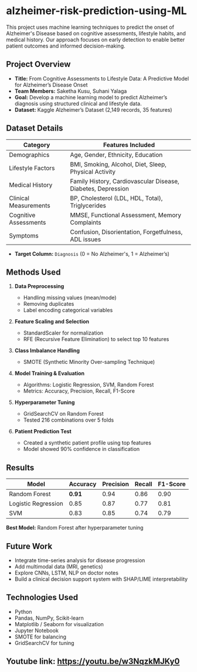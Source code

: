 # alzheimer-risk-prediction-using-ML
This project uses machine learning techniques to predict the onset of Alzheimer's Disease based on cognitive assessments, lifestyle habits, and medical history. Our approach focuses on early detection to enable better patient outcomes and informed decision-making.

##  Project Overview

- **Title:** From Cognitive Assessments to Lifestyle Data: A Predictive Model for Alzheimer’s Disease Onset
- **Team Members:** Saketha Kusu, Suhani Yalaga
- **Goal:** Develop a machine learning model to predict Alzheimer’s diagnosis using structured clinical and lifestyle data.
- **Dataset:** Kaggle Alzheimer’s Dataset (2,149 records, 35 features)

##  Dataset Details

| Category            | Features Included |
|---------------------|------------------|
| Demographics        | Age, Gender, Ethnicity, Education |
| Lifestyle Factors   | BMI, Smoking, Alcohol, Diet, Sleep, Physical Activity |
| Medical History     | Family History, Cardiovascular Disease, Diabetes, Depression |
| Clinical Measurements | BP, Cholesterol (LDL, HDL, Total), Triglycerides |
| Cognitive Assessments | MMSE, Functional Assessment, Memory Complaints |
| Symptoms            | Confusion, Disorientation, Forgetfulness, ADL issues |

- **Target Column:** `Diagnosis` (0 = No Alzheimer's, 1 = Alzheimer’s)
## Methods Used

1. **Data Preprocessing**
   - Handling missing values (mean/mode)
   - Removing duplicates
   - Label encoding categorical variables

2. **Feature Scaling and Selection**
   - StandardScaler for normalization
   - RFE (Recursive Feature Elimination) to select top 10 features

3. **Class Imbalance Handling**
   - SMOTE (Synthetic Minority Over-sampling Technique)

4. **Model Training & Evaluation**
   - Algorithms: Logistic Regression, SVM, Random Forest
   - Metrics: Accuracy, Precision, Recall, F1-Score

5. **Hyperparameter Tuning**
   - GridSearchCV on Random Forest
   - Tested 216 combinations over 5 folds

6. **Patient Prediction Test**
   - Created a synthetic patient profile using top features
   - Model showed 90% confidence in classification

## Results

| Model               | Accuracy | Precision | Recall | F1-Score |
|--------------------|----------|-----------|--------|----------|
| Random Forest       | **0.91** | 0.94      | 0.86   | 0.90     |
| Logistic Regression | 0.85     | 0.87      | 0.77   | 0.81     |
| SVM                 | 0.83     | 0.85      | 0.74   | 0.79     |

**Best Model:** Random Forest after hyperparameter tuning

##  Future Work

- Integrate time-series analysis for disease progression
- Add multimodal data (MRI, genetics)
- Explore CNNs, LSTM, NLP on doctor notes
- Build a clinical decision support system with SHAP/LIME interpretability

## Technologies Used

- Python
- Pandas, NumPy, Scikit-learn
- Matplotlib / Seaborn for visualization
- Jupyter Notebook
- SMOTE for balancing
- GridSearchCV for tuning

## Youtube link:  https://youtu.be/w3NqzkMJKy0
